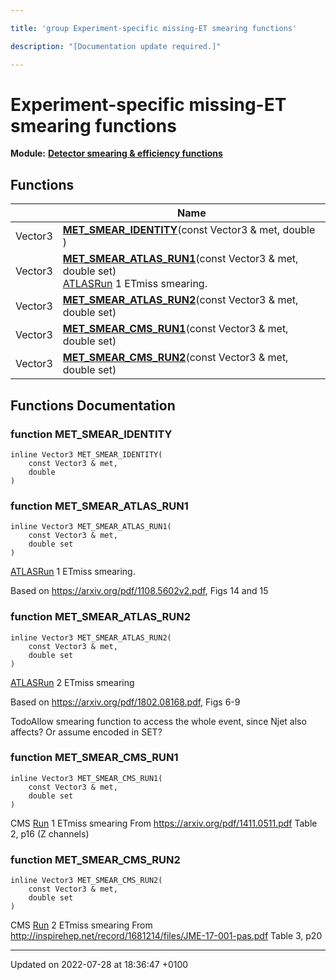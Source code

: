 ```yaml
---

title: 'group Experiment-specific missing-ET smearing functions'

description: "[Documentation update required.]"

---
```


# Experiment-specific missing-ET smearing functions

**Module:** **[Detector smearing & efficiency functions](/documentation/code/modules/group__smearing/)**



## Functions

|                | Name           |
| -------------- | -------------- |
| Vector3 | **[MET_SMEAR_IDENTITY](/documentation/code/modules/group__smearing__met/#function-met-smear-identity)**(const Vector3 & met, double ) |
| Vector3 | **[MET_SMEAR_ATLAS_RUN1](/documentation/code/modules/group__smearing__met/#function-met-smear-atlas-run1)**(const Vector3 & met, double set)<br><a href="/documentation/code/namespaces/namespacerivet_1_1atlas/">ATLAS</a><a href="/documentation/code/classes/classrivet_1_1run/">Run</a> 1 ETmiss smearing.  |
| Vector3 | **[MET_SMEAR_ATLAS_RUN2](/documentation/code/modules/group__smearing__met/#function-met-smear-atlas-run2)**(const Vector3 & met, double set) |
| Vector3 | **[MET_SMEAR_CMS_RUN1](/documentation/code/modules/group__smearing__met/#function-met-smear-cms-run1)**(const Vector3 & met, double set) |
| Vector3 | **[MET_SMEAR_CMS_RUN2](/documentation/code/modules/group__smearing__met/#function-met-smear-cms-run2)**(const Vector3 & met, double set) |


## Functions Documentation

### function MET_SMEAR_IDENTITY

```
inline Vector3 MET_SMEAR_IDENTITY(
    const Vector3 & met,
    double 
)
```


### function MET_SMEAR_ATLAS_RUN1

```
inline Vector3 MET_SMEAR_ATLAS_RUN1(
    const Vector3 & met,
    double set
)
```

<a href="/documentation/code/namespaces/namespacerivet_1_1atlas/">ATLAS</a><a href="/documentation/code/classes/classrivet_1_1run/">Run</a> 1 ETmiss smearing. 

Based on <a href="https://arxiv.org/pdf/1108.5602v2.pdf">https://arxiv.org/pdf/1108.5602v2.pdf</a>, Figs 14 and 15 


### function MET_SMEAR_ATLAS_RUN2

```
inline Vector3 MET_SMEAR_ATLAS_RUN2(
    const Vector3 & met,
    double set
)
```


<a href="/documentation/code/namespaces/namespacerivet_1_1atlas/">ATLAS</a><a href="/documentation/code/classes/classrivet_1_1run/">Run</a> 2 ETmiss smearing

Based on <a href="https://arxiv.org/pdf/1802.08168.pdf">https://arxiv.org/pdf/1802.08168.pdf</a>, Figs 6-9 


TodoAllow smearing function to access the whole event, since Njet also affects? Or assume encoded in SET? 


### function MET_SMEAR_CMS_RUN1

```
inline Vector3 MET_SMEAR_CMS_RUN1(
    const Vector3 & met,
    double set
)
```


CMS <a href="/documentation/code/classes/classrivet_1_1run/">Run</a> 1 ETmiss smearing From <a href="https://arxiv.org/pdf/1411.0511.pdf">https://arxiv.org/pdf/1411.0511.pdf</a> Table 2, p16 (Z channels) 


### function MET_SMEAR_CMS_RUN2

```
inline Vector3 MET_SMEAR_CMS_RUN2(
    const Vector3 & met,
    double set
)
```


CMS <a href="/documentation/code/classes/classrivet_1_1run/">Run</a> 2 ETmiss smearing From <a href="http://inspirehep.net/record/1681214/files/JME-17-001-pas.pdf">http://inspirehep.net/record/1681214/files/JME-17-001-pas.pdf</a> Table 3, p20 






-------------------------------

Updated on 2022-07-28 at 18:36:47 +0100
